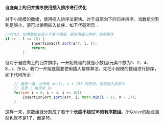 #### 自底向上的归并排序使用插入排序进行优化

对于小规模的数组，使用插入排序法更快。对于自顶向下的归并排序，当数组分割到足够小，便可以使用插入排序，如下代码所示：

```java
//优化2，如果数组长度小于某个阈值，就采用插入排序，性能更佳
if (r - l <= 15) {
            InsertionSort.sort(arr, l, r);
            return;
        }
```



但对于自底向上的归并排序，一开始处理的就是小数组(元素个数为1、2、4、8...)，所以，我们一开始就需要使用插入排序算法，先把小规模的数组进行排序，如下代码所示：

```java
    // 遍历一遍，对所有 arr[i, i + 15] 的区间，使用插入排序法
    // 注意 i 每次加 16
    for(int i = 0; i < n; i += 16){
        InsertionSort.sort(arr, i, Math.min(i + 15, n - 1));
    }
```

这样一来，原数组就分割成了若干个**长度不超过16的有序数组**。所以size的起点自然也就不是1了，而是16。

